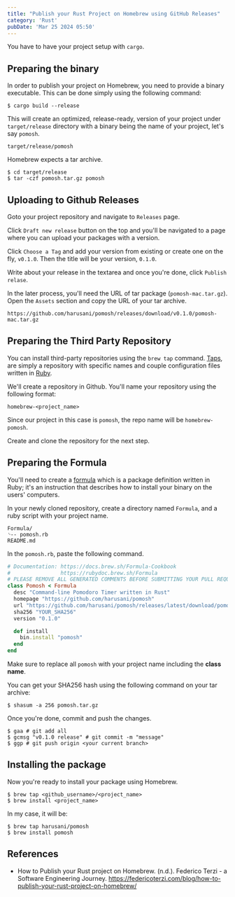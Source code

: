 ```yaml
---
title: "Publish your Rust Project on Homebrew using GitHub Releases"
category: 'Rust'
pubDate: 'Mar 25 2024 05:50'
---
```



You have to have your project setup with `cargo`.

## Preparing the binary

In order to publish your project on Homebrew, you need to provide a binary executable. This can be done simply using the following command:

```shell
$ cargo build --release
```

This will create an optimized, release-ready, version of your project under `target/release` directory with a binary being the name of your project, let's say `pomosh`.

```shell
target/release/pomosh
```

Homebrew expects a tar archive.

```shell
$ cd target/release
$ tar -czf pomosh.tar.gz pomosh
```

## Uploading to Github Releases

Goto your project repository and navigate to `Releases` page. 

Click `Draft new release` button on the top and you'll be navigated to a page where you can upload your packages with a version.

Click `Choose a Tag` and add your version from existing or create one on the fly, `v0.1.0`. Then the title will be your version, `0.1.0`.

Write about your release in the textarea and once you're done, click `Publish relase`.

In the later process, you'll need the URL of tar package (`pomosh-mac.tar.gz`). Open the `Assets` section and copy the URL of your tar archive.

```text
https://github.com/harusani/pomosh/releases/download/v0.1.0/pomosh-mac.tar.gz
```

## Preparing the Third Party Repository

You can install third-party repositories using the `brew tap` command. [Taps](https://github.com/harusani/pomosh/releases/download/v0.1.0/pomosh-mac.tar.gz), are simply a repository with specific names and couple configuration files written in [Ruby](https://www.ruby-lang.org/en/).

We'll create a repository in Github. You'll name your repository using the following format:

```text
homebrew-<project_name>
```

Since our project in this case is `pomosh`, the repo name will be `homebrew-pomosh`.

Create and clone the repository for the next step.

## Preparing the Formula

You'll need to create a [formula](https://docs.brew.sh/Formula-Cookbook) which is a package definition written in Ruby; it's an instruction that describes how to install your binary on the users' computers.

In your newly cloned repository, create a directory named `Formula`, and a ruby script with your project name.

```text
Formula/
⌎-- pomosh.rb
README.md
```

In the `pomosh.rb`, paste the following command.

```rb
# Documentation: https://docs.brew.sh/Formula-Cookbook
#                https://rubydoc.brew.sh/Formula
# PLEASE REMOVE ALL GENERATED COMMENTS BEFORE SUBMITTING YOUR PULL REQUEST!
class Pomosh < Formula
  desc "Command-line Pomodoro Timer written in Rust"
  homepage "https://github.com/harusani/pomosh"
  url "https://github.com/harusani/pomosh/releases/latest/download/pomosh-mac.tar.gz"
  sha256 "YOUR_SHA256"
  version "0.1.0"

  def install
    bin.install "pomosh"
  end
end
```

Make sure to replace all `pomosh` with your project name including the **class name**.

You can get your SHA256 hash using the following command on your tar archive:
```shell
$ shasum -a 256 pomosh.tar.gz
```

Once you're done, commit and push the changes.

```shell
$ gaa # git add all
$ gcmsg "v0.1.0 release" # git commit -m "message"
$ ggp # git push origin <your current branch>
```

## Installing the package

Now you're ready to install your package using Homebrew.

```shell
$ brew tap <github_username>/<project_name>
$ brew install <project_name>
```

In my case, it will be:
```shell
$ brew tap harusani/pomosh
$ brew install pomosh
```

## References
- How to Publish your Rust project on Homebrew. (n.d.). Federico Terzi - a Software Engineering Journey. https://federicoterzi.com/blog/how-to-publish-your-rust-project-on-homebrew/